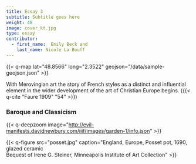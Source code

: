 ```yaml
---
title: Essay 3
subtitle: Subtitle goes here
weight: 48
image: cover_kt.jpg
type: essay
contributor:
  - first_name:  Emily Beck and
    last_name: Nicole La Bouff
---
```


{{< q-map lat="48.8566" long="2.3522" geojson="/data/sample-geojson.json" >}}

With Merovingian art the story of French styles as a distinct and
influential element in the wider development of the art of Christian Europe
begins. ({{< q-cite "Faure 1909" "54" >}})


### Baroque and Classicism ##

{{< q-deepzoom image="http://evil-manifests.davidnewbury.com/iiif/images/garden-1/info.json" >}}

{{< q-figure src="posset.jpg" caption="England, Europe, Posset pot, 1690, glazed ceramic<br>Bequest of Irene G. Steiner, Minneapolis Institute of Art Collection" >}}
